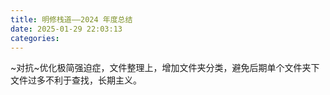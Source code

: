 ```yaml
---
title: 明修栈道——2024 年度总结
date: 2025-01-29 22:03:13
categories:
---
```









~对抗~优化极简强迫症，文件整理上，增加文件夹分类，避免后期单个文件夹下文件过多不利于查找，长期主义。












